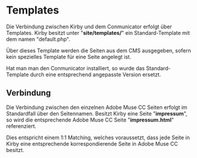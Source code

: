 # Templates
Die Verbindung zwischen Kirby und dem Conmunicator erfolgt über Templates. Kirby besitzt unter "**site/templates/**" ein Standard-Template mit dem namen "default.php".

Über dieses Template werden die Seiten aus dem CMS ausgegeben, sofern kein spezielles Template für eine Seite angelegt ist.

Hat man man den Conmunicator installiert, so wurde das Standard-Template durch eine entsprechend angepasste Version ersetzt.

## Verbindung
Die Verbindung zwischen den einzelnen Adobe Muse CC Seiten erfolgt im Standardfall über den Seitennamen. Besitzt Kirby eine Seite "**impressum**", so wird die entsprechende Adobe Muse CC Seite "**impressum.html**" referenziert.

Dies entspricht einem 1:1 Matching, welches voraussetzt, dass jede Seite in Kirby eine entsprechende korrespondierende Seite in Adobe Muse CC besitzt.